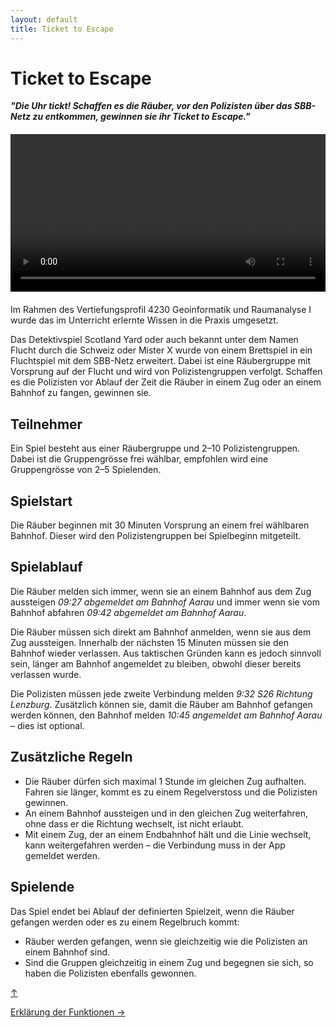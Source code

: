 ```yaml
---
layout: default
title: Ticket to Escape
---
```


<a id="top"></a>

# Ticket to Escape

***"Die Uhr tickt! Schaffen es die Räuber, vor den Polizisten über das SBB-Netz zu entkommen, gewinnen sie ihr Ticket to Escape."***

<div style="text-align: center; margin: 20px 0;">
  <video controls style="width: 100%; max-width: 640px; height: auto;">
    <source src="{{ '/videos/Video_Ticket_to_escape.mp4' | relative_url }}" type="video/mp4">
    Dein Browser unterstützt das Video-Tag nicht.
  </video>
</div>

Im Rahmen des Vertiefungsprofil 4230 Geoinformatik und Raumanalyse I wurde das im Unterricht erlernte Wissen in die Praxis umgesetzt. 

Das Detektivspiel Scotland Yard oder auch bekannt unter dem Namen Flucht durch die Schweiz oder Mister X wurde von einem Brettspiel in ein Fluchtspiel mit dem SBB-Netz erweitert. Dabei ist eine Räubergruppe mit Vorsprung auf der Flucht und wird von Polizistengruppen verfolgt. Schaffen es die Polizisten vor Ablauf der Zeit die Räuber in einem Zug oder an einem Bahnhof zu fangen, gewinnen sie. 

## Teilnehmer
Ein Spiel besteht aus einer Räubergruppe und 2–10 Polizistengruppen. Dabei ist die Gruppengrösse frei wählbar, empfohlen wird eine Gruppengrösse von 2–5 Spielenden.

## Spielstart

Die Räuber beginnen mit 30 Minuten Vorsprung an einem frei wählbaren Bahnhof. Dieser wird den Polizistengruppen bei Spielbeginn mitgeteilt. 

## Spielablauf

Die Räuber melden sich immer, wenn sie an einem Bahnhof aus dem Zug aussteigen *09:27 abgemeldet am Bahnhof Aarau* und immer wenn sie vom Bahnhof abfahren *09:42 abgemeldet am Bahnhof Aarau*.

Die Räuber müssen sich direkt am Bahnhof anmelden, wenn sie aus dem Zug aussteigen. Innerhalb der nächsten 15 Minuten müssen sie den Bahnhof wieder verlassen. Aus taktischen Gründen kann es jedoch sinnvoll sein, länger am Bahnhof angemeldet zu bleiben, obwohl dieser bereits verlassen wurde.

Die Polizisten müssen jede zweite Verbindung melden *9:32 S26 Richtung Lenzburg*. Zusätzlich können sie, damit die Räuber am Bahnhof gefangen werden können, den Bahnhof melden *10:45 angemeldet am Bahnhof Aarau* – dies ist optional.

## Zusätzliche Regeln 
- Die Räuber dürfen sich maximal 1 Stunde im gleichen Zug aufhalten. Fahren sie länger, kommt es zu einem Regelverstoss und die Polizisten gewinnen. 
- An einem Bahnhof aussteigen und in den gleichen Zug weiterfahren, ohne dass er die Richtung wechselt, ist nicht erlaubt. 
- Mit einem Zug, der an einem Endbahnhof hält und die Linie wechselt, kann weitergefahren werden – die Verbindung muss in der App gemeldet werden. 

## Spielende 

Das Spiel endet bei Ablauf der definierten Spielzeit, wenn die Räuber gefangen werden oder es zu einem Regelbruch kommt:
- Räuber werden gefangen, wenn sie gleichzeitig wie die Polizisten an einem Bahnhof sind. 
- Sind die Gruppen gleichzeitig in einem Zug und begegnen sie sich, so haben die Polizisten ebenfalls gewonnen. 

[↑](#top)

<div style="display: flex; justify-content: space-between;">
  <div>
    <a href="funktionen.html">Erklärung der Funktionen →</a>
  </div>
</div>
